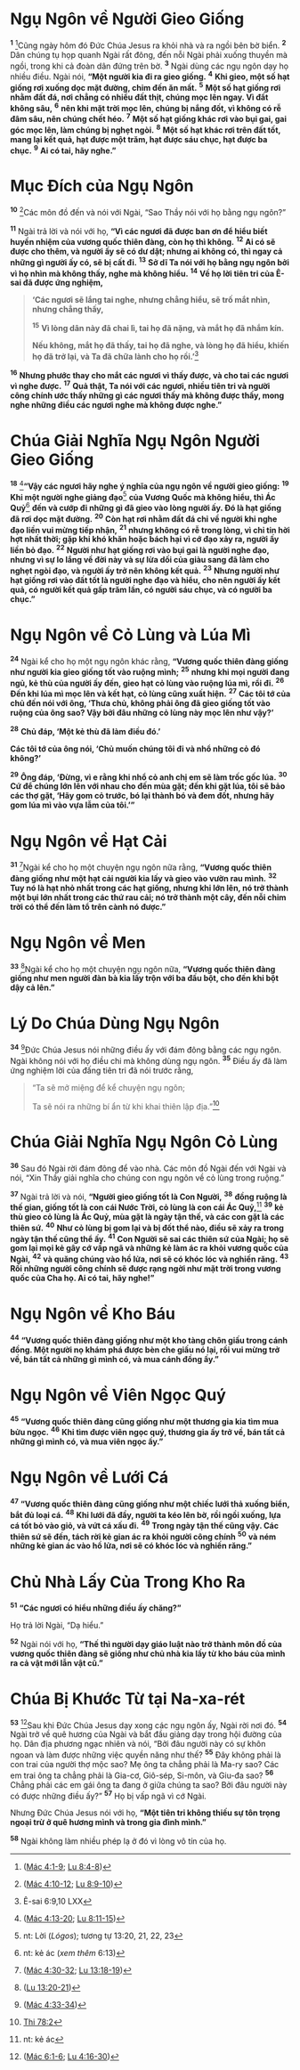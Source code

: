 # Ngụ Ngôn về Người Gieo Giống
<sup><b>1</b></sup> [^1@-930c935c-2159-4837-94d2-5c4642e84fa7]Cũng ngày hôm đó Ðức Chúa Jesus ra khỏi nhà và ra ngồi bên bờ biển. <sup><b>2</b></sup> Dân chúng tụ họp quanh Ngài rất đông, đến nỗi Ngài phải xuống thuyền mà ngồi, trong khi cả đoàn dân đứng trên bờ. <sup><b>3</b></sup> Ngài dùng các ngụ ngôn dạy họ nhiều điều. Ngài nói, **“Một người kia đi ra gieo giống.** <sup><b>4</b></sup> **Khi gieo, một số hạt giống rơi xuống dọc mặt đường, chim đến ăn mất.** <sup><b>5</b></sup> **Một số hạt giống rơi nhằm đất đá, nơi chẳng có nhiều đất thịt, chúng mọc lên ngay. Vì đất không sâu,** <sup><b>6</b></sup> **nên khi mặt trời mọc lên, chúng bị nắng đốt, vì không có rễ đâm sâu, nên chúng chết héo.** <sup><b>7</b></sup> **Một số hạt giống khác rơi vào bụi gai, gai góc mọc lên, làm chúng bị nghẹt ngòi.** <sup><b>8</b></sup> **Một số hạt khác rơi trên đất tốt, mang lại kết quả, hạt được một trăm, hạt được sáu chục, hạt được ba chục.** <sup><b>9</b></sup> **Ai có tai, hãy nghe.”**


# Mục Ðích của Ngụ Ngôn
<sup><b>10</b></sup> [^2@-930c935c-2159-4837-94d2-5c4642e84fa7]Các môn đồ đến và nói với Ngài, “Sao Thầy nói với họ bằng ngụ ngôn?”

<sup><b>11</b></sup> Ngài trả lời và nói với họ, **“Vì các ngươi đã được ban ơn để hiểu biết huyền nhiệm của vương quốc thiên đàng, còn họ thì không.** <sup><b>12</b></sup> **Ai có sẽ được cho thêm, và người ấy sẽ có dư dật; nhưng ai không có, thì ngay cả những gì người ấy có, sẽ bị cất đi.** <sup><b>13</b></sup> **Sở dĩ Ta nói với họ bằng ngụ ngôn bởi vì họ nhìn mà không thấy, nghe mà không hiểu.** <sup><b>14</b></sup> **Về họ lời tiên tri của Ê-sai đã được ứng nghiệm,**


> **‘Các ngươi sẽ lắng tai nghe, nhưng chẳng hiểu, sẽ trố mắt nhìn, nhưng chẳng thấy,**
> 
> <sup><b>15</b></sup> **Vì lòng dân này đã chai lì, tai họ đã nặng, và mắt họ đã nhắm kín.**
> 
> **Nếu không, mắt họ đã thấy, tai họ đã nghe, và lòng họ đã hiểu, khiến họ đã trở lại, và Ta đã chữa lành cho họ rồi.’**[^1-930c935c-2159-4837-94d2-5c4642e84fa7]
>

<sup><b>16</b></sup> **Nhưng phước thay cho mắt các ngươi vì thấy được, và cho tai các ngươi vì nghe được.** <sup><b>17</b></sup> **Quả thật, Ta nói với các ngươi, nhiều tiên tri và người công chính ước thấy những gì các ngươi thấy mà không được thấy, mong nghe những điều các ngươi nghe mà không được nghe.”**


# Chúa Giải Nghĩa Ngụ Ngôn Người Gieo Giống
<sup><b>18</b></sup> [^3@-930c935c-2159-4837-94d2-5c4642e84fa7]**“Vậy các ngươi hãy nghe ý nghĩa của ngụ ngôn về người gieo giống:** <sup><b>19</b></sup> **Khi một người nghe giảng đạo**[^2-930c935c-2159-4837-94d2-5c4642e84fa7] **của Vương Quốc mà không hiểu, thì Ác Quỷ**[^3-930c935c-2159-4837-94d2-5c4642e84fa7] **đến và cướp đi những gì đã gieo vào lòng người ấy. Ðó là hạt giống đã rơi dọc mặt đường.** <sup><b>20</b></sup> **Còn hạt rơi nhằm đất đá chỉ về người khi nghe đạo liền vui mừng tiếp nhận,** <sup><b>21</b></sup> **nhưng không có rễ trong lòng, vì chỉ tin hời hợt nhất thời; gặp khi khó khăn hoặc bách hại vì cớ đạo xảy ra, người ấy liền bỏ đạo.** <sup><b>22</b></sup> **Người như hạt giống rơi vào bụi gai là người nghe đạo, nhưng vì sự lo lắng về đời này và sự lừa dối của giàu sang đã làm cho nghẹt ngòi đạo, và người ấy trở nên không kết quả.** <sup><b>23</b></sup> **Nhưng người như hạt giống rơi vào đất tốt là người nghe đạo và hiểu, cho nên người ấy kết quả, có người kết quả gấp trăm lần, có người sáu chục, và có người ba chục.”**


# Ngụ Ngôn về Cỏ Lùng và Lúa Mì
<sup><b>24</b></sup> Ngài kể cho họ một ngụ ngôn khác rằng, **“Vương quốc thiên đàng giống như người kia gieo giống tốt vào ruộng mình;** <sup><b>25</b></sup> **nhưng khi mọi người đang ngủ, kẻ thù của người ấy đến, gieo hạt cỏ lùng vào ruộng lúa mì, rồi đi.** <sup><b>26</b></sup> **Ðến khi lúa mì mọc lên và kết hạt, cỏ lùng cũng xuất hiện.** <sup><b>27</b></sup> **Các tôi tớ của chủ đến nói với ông, ‘Thưa chủ, không phải ông đã gieo giống tốt vào ruộng của ông sao? Vậy bởi đâu những cỏ lùng này mọc lên như vậy?’**

<sup><b>28</b></sup> **Chủ đáp, ‘Một kẻ thù đã làm điều đó.’**

**Các tôi tớ của ông nói, ‘Chủ muốn chúng tôi đi và nhổ những cỏ đó không?’**

<sup><b>29</b></sup> **Ông đáp, ‘Ðừng, vì e rằng khi nhổ cỏ anh chị em sẽ làm trốc gốc lúa.** <sup><b>30</b></sup> **Cứ để chúng lớn lên với nhau cho đến mùa gặt; đến khi gặt lúa, tôi sẽ bảo các thợ gặt, ‘Hãy gom cỏ trước, bó lại thành bó và đem đốt, nhưng hãy gom lúa mì vào vựa lẫm của tôi.’”**


# Ngụ Ngôn về Hạt Cải
<sup><b>31</b></sup> [^4@-930c935c-2159-4837-94d2-5c4642e84fa7]Ngài kể cho họ một chuyện ngụ ngôn nữa rằng, **“Vương quốc thiên đàng giống như một hạt cải người kia lấy và gieo vào vườn rau mình.** <sup><b>32</b></sup> **Tuy nó là hạt nhỏ nhất trong các hạt giống, nhưng khi lớn lên, nó trở thành một bụi lớn nhất trong các thứ rau cải; nó trở thành một cây, đến nỗi chim trời có thể đến làm tổ trên cành nó được.”**


# Ngụ Ngôn về Men
<sup><b>33</b></sup> [^5@-930c935c-2159-4837-94d2-5c4642e84fa7]Ngài kể cho họ một chuyện ngụ ngôn nữa, **“Vương quốc thiên đàng giống như men người đàn bà kia lấy trộn với ba đấu bột, cho đến khi bột dậy cả lên.”**


# Lý Do Chúa Dùng Ngụ Ngôn
<sup><b>34</b></sup> [^6@-930c935c-2159-4837-94d2-5c4642e84fa7]Ðức Chúa Jesus nói những điều ấy với đám đông bằng các ngụ ngôn. Ngài không nói với họ điều chi mà không dùng ngụ ngôn. <sup><b>35</b></sup> Ðiều ấy đã làm ứng nghiệm lời của đấng tiên tri đã nói trước rằng,


> “Ta sẽ mở miệng để kể chuyện ngụ ngôn;
> 
> Ta sẽ nói ra những bí ẩn từ khi khai thiên lập địa.”[^7@-930c935c-2159-4837-94d2-5c4642e84fa7]
>


# Chúa Giải Nghĩa Ngụ Ngôn Cỏ Lùng
<sup><b>36</b></sup> Sau đó Ngài rời đám đông để vào nhà. Các môn đồ Ngài đến với Ngài và nói, “Xin Thầy giải nghĩa cho chúng con ngụ ngôn về cỏ lùng trong ruộng.”

<sup><b>37</b></sup> Ngài trả lời và nói, **“Người gieo giống tốt là Con Người,** <sup><b>38</b></sup> **đồng ruộng là thế gian, giống tốt là con cái Nước Trời, cỏ lùng là con cái Ác Quỷ,**[^4-930c935c-2159-4837-94d2-5c4642e84fa7] <sup><b>39</b></sup> **kẻ thù gieo cỏ lùng là Ác Quỷ, mùa gặt là ngày tận thế, và các con gặt là các thiên sứ.** <sup><b>40</b></sup> **Như cỏ lùng bị gom lại và bị đốt thể nào, điều sẽ xảy ra trong ngày tận thế cũng thể ấy.** <sup><b>41</b></sup> **Con Người sẽ sai các thiên sứ của Ngài; họ sẽ gom lại mọi kẻ gây cớ vấp ngã và những kẻ làm ác ra khỏi vương quốc của Ngài,** <sup><b>42</b></sup> **và quăng chúng vào hồ lửa, nơi sẽ có khóc lóc và nghiến răng.** <sup><b>43</b></sup> **Rồi những người công chính sẽ được rạng ngời như mặt trời trong vương quốc của Cha họ. Ai có tai, hãy nghe!”**


# Ngụ Ngôn về Kho Báu
<sup><b>44</b></sup> **“Vương quốc thiên đàng giống như một kho tàng chôn giấu trong cánh đồng. Một người nọ khám phá được bèn che giấu nó lại, rồi vui mừng trở về, bán tất cả những gì mình có, và mua cánh đồng ấy.”**


# Ngụ Ngôn về Viên Ngọc Quý
<sup><b>45</b></sup> **“Vương quốc thiên đàng cũng giống như một thương gia kia tìm mua bửu ngọc.** <sup><b>46</b></sup> **Khi tìm được viên ngọc quý, thương gia ấy trở về, bán tất cả những gì mình có, và mua viên ngọc ấy.”**


# Ngụ Ngôn về Lưới Cá
<sup><b>47</b></sup> **“Vương quốc thiên đàng cũng giống như một chiếc lưới thả xuống biển, bắt đủ loại cá.** <sup><b>48</b></sup> **Khi lưới đã đầy, người ta kéo lên bờ, rồi ngồi xuống, lựa cá tốt bỏ vào giỏ, và vứt cá xấu đi.** <sup><b>49</b></sup> **Trong ngày tận thế cũng vậy. Các thiên sứ sẽ đến, tách rời kẻ gian ác ra khỏi người công chính** <sup><b>50</b></sup> **và ném những kẻ gian ác vào hồ lửa, nơi sẽ có khóc lóc và nghiến răng.”**


# Chủ Nhà Lấy Của Trong Kho Ra
<sup><b>51</b></sup> **“Các ngươi có hiểu những điều ấy chăng?”**

Họ trả lời Ngài, “Dạ hiểu.”

<sup><b>52</b></sup> Ngài nói với họ, **“Thế thì người dạy giáo luật nào trở thành môn đồ của vương quốc thiên đàng sẽ giống như chủ nhà kia lấy từ kho báu của mình ra cả vật mới lẫn vật cũ.”**


# Chúa Bị Khước Từ tại Na-xa-rét
<sup><b>53</b></sup> [^8@-930c935c-2159-4837-94d2-5c4642e84fa7]Sau khi Ðức Chúa Jesus dạy xong các ngụ ngôn ấy, Ngài rời nơi đó. <sup><b>54</b></sup> Ngài trở về quê hương của Ngài và bắt đầu giảng dạy trong hội đường của họ. Dân địa phương ngạc nhiên và nói, “Bởi đâu người này có sự khôn ngoan và làm được những việc quyền năng như thế? <sup><b>55</b></sup> Ðây không phải là con trai của người thợ mộc sao? Mẹ ông ta chẳng phải là Ma-ry sao? Các em trai ông ta chẳng phải là Gia-cơ, Giô-sép, Si-môn, và Giu-đa sao? <sup><b>56</b></sup> Chẳng phải các em gái ông ta đang ở giữa chúng ta sao? Bởi đâu người này có được những điều ấy?” <sup><b>57</b></sup> Họ bị vấp ngã vì cớ Ngài.

Nhưng Ðức Chúa Jesus nói với họ, **“Một tiên tri không thiếu sự tôn trọng ngoại trừ ở quê hương mình và trong gia đình mình.”**

<sup><b>58</b></sup> Ngài không làm nhiều phép lạ ở đó vì lòng vô tín của họ.

[^1-930c935c-2159-4837-94d2-5c4642e84fa7]: Ê-sai 6:9,10 LXX
[^2-930c935c-2159-4837-94d2-5c4642e84fa7]: nt: Lời (*Lógos*); tương tự 13:20, 21, 22, 23
[^3-930c935c-2159-4837-94d2-5c4642e84fa7]: nt: kẻ ác (*xem thêm* 6:13)
[^4-930c935c-2159-4837-94d2-5c4642e84fa7]: nt: kẻ ác
[^1@-930c935c-2159-4837-94d2-5c4642e84fa7]: ([Mác 4:1-9](/passage/?search=Mark.4.1-Mark.4.9\&version=BD2011); [Lu 8:4-8](/passage/?search=Luke.8.4-Luke.8.8\&version=BD2011))
[^2@-930c935c-2159-4837-94d2-5c4642e84fa7]: ([Mác 4:10-12](/passage/?search=Mark.4.10-Mark.4.12\&version=BD2011); [Lu 8:9-10](/passage/?search=Luke.8.9-Luke.8.10\&version=BD2011))
[^3@-930c935c-2159-4837-94d2-5c4642e84fa7]: ([Mác 4:13-20](/passage/?search=Mark.4.13-Mark.4.20\&version=BD2011); [Lu 8:11-15](/passage/?search=Luke.8.11-Luke.8.15\&version=BD2011))
[^4@-930c935c-2159-4837-94d2-5c4642e84fa7]: ([Mác 4:30-32](/passage/?search=Mark.4.30-Mark.4.32\&version=BD2011); [Lu 13:18-19](/passage/?search=Luke.13.18-Luke.13.19\&version=BD2011))
[^5@-930c935c-2159-4837-94d2-5c4642e84fa7]: ([Lu 13:20-21](/passage/?search=Luke.13.20-Luke.13.21\&version=BD2011))
[^6@-930c935c-2159-4837-94d2-5c4642e84fa7]: ([Mác 4:33-34](/passage/?search=Mark.4.33-Mark.4.34\&version=BD2011))
[^7@-930c935c-2159-4837-94d2-5c4642e84fa7]: [Thi 78:2](/passage/?search=Ps.78.2\&version=BD2011)
[^8@-930c935c-2159-4837-94d2-5c4642e84fa7]: ([Mác 6:1-6](/passage/?search=Mark.6.1-Mark.6.6\&version=BD2011); [Lu 4:16-30](/passage/?search=Luke.4.16-Luke.4.30\&version=BD2011))